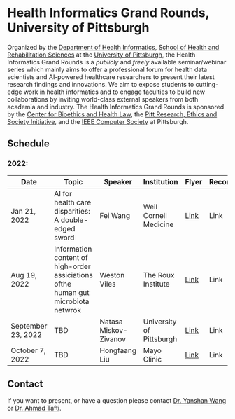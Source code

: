 # Health Informatics Grand Rounds, University of Pittsburgh

Organized by the [Department of Health Informatics](https://www.shrs.pitt.edu/hi), [School of Health and Rehabilitation Sciences](https://www.shrs.pitt.edu/) at the [University of Pittsburgh](https://www.pitt.edu/), the Health Informatics Grand Rounds is a <em>publicly</em> and <em>freely</em> available seminar/webinar series which mainly aims to offer a professional forum for health data scientists and AI-powered healthcare researchers to present their latest research findings and innovations. We aim to expose students to cutting-edge work in health informatics and to engage faculties to build new collaborations by inviting world-class external speakers from both academia and industry. The Health Informatics Grand Rounds is sponsored by the [Center for Bioethics and Health Law](https://bioethics.pitt.edu/), the [Pitt Research, Ethics and Society Initiative](https://www.research.pitt.edu/about/research-ethics-and-society-initiative), and the [IEEE Computer Society](https://www.computer.org/) at Pittsburgh.


## Schedule
### 2022:

| Date  | Topic | Speaker | Institution | Flyer | Recording |
| ------------- | ------------- | ------------- | ------------- | ------------- |------------- |
| Jan 21, 2022  | AI for health care disparities: A double-edged sword  | Fei Wang  | Weil Cornell Medicine  | [Link](https://github.com/pitthi/grand-rounds/blob/gh-pages/flyers/HI_GrandRounds_Jan2022.png)| Link |
| Aug 19, 2022  | Information content of high-order assiciations ofthe human gut microbiota netwrok  | Weston Viles  | The Roux Institute  | [Link](https://github.com/pitthi/grand-rounds/blob/gh-pages/flyers/HI_GrandRounds_Aug2022.png)| Link |
| September 23, 2022  | TBD  | Natasa Miskov-Zivanov  | University of Pittsburgh  | [Link]()| Link |
| October 7, 2022  | TBD  | Hongfaang Liu  | Mayo Clinic  | [Link]()| Link |



## Contact
If you want to present, or have a question please contact [Dr. Yanshan Wang](https://sites.pitt.edu/~yaw89/) or [Dr. Ahmad Tafti](https://aptafti.github.io/).



